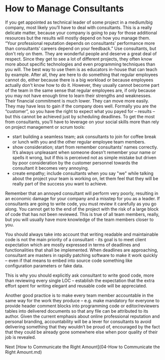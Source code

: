 # How to Manage Consultants

If you get appointed as technical leader of some project in a medium/big company, most likely you’ll have to deal with consultants. This is a really delicate matter, because your company is going to pay for those additional resources but the results will mostly depend on how you manage them.
“Your professional reputation depends on consultants’ performance more than consultants’ careers depend on your feedback.”
Use consultants, but don't rely on them. They are wonderful people and deserve a great deal of respect. Since they get to see a lot of different projects, they often know more about specific technologies and even programming techniques than you will. The best way to use them is as educators in-house that can teach by example. After all, they are here to do something that regular employees cannot do, either because there is a big workload or because employees actually don't know how to do it.
However, they usually cannot become part of the team in the same sense that regular employees are, if only because you may not have enough time to learn their strengths and weaknesses. Their financial commitment is much lower. They can move more easily. They may have less to gain if the company does well.
Formally you are the “customer”, so you have the right to expect what you payed for – results – but this cannot be achieved just by scheduling deadlines. To get the most from consultants, you’ll have to leverage on your social skills more than rely on project management or scrum tools:
- start building a seamless team; ask consultants to join for coffee break or lunch with you and the other regular employee team members.
- show consideration; start from remember consultants’ names correctly. It’s always unpleasant when someone doesn’t remember your name or spells it wrong, but if this is perceived not as simple mistake but driven by poor consideration by the customer personnel towards the consultant it becomes very annoying.
- create empathy; include consultants when you say "we" while talking about the project your team is working on, let them feel that they will be really part of the success you want to achieve.

Remember that an annoyed consultant will perform very poorly, resulting in an economic damage for your company and a misstep for you as a leader.
If consultants are going to write code, you must review it carefully as you go along. You cannot get to the end of the project with the risk of a large block of code that has not been reviewed. This is true of all team members, really, but you will usually have more knowledge of the team members closer to you.

You should always take into account that writing readable and maintainable code is not the main priority of a consultant - its goal is to meet client expectation which are mostly expressed in terms of deadlines and functionalities that shall be implemented.
When deadlines are approaching, consultant are masters in rapidly patching software to make it work quickly – even if that means to embed into source code something like configuration parameters or fake data.

This is why you should explicitly ask consultant to write good code, more than reviewing every single LOC – establish the expectation that the extra effort spent for writing elegant and reusable code will be appreciated.

Another good practice is to make every team member accountable in the same way for the work they produce – e.g. make mandatory for everyone to provide header comment blocks into programming code or editor/reviewers tables into delivered documents so that any file can be attributed to its author. Given the current emphasis about online professional reputation and personal branding, accountability will be a lever for consultants to avoid delivering something that they wouldn’t be proud of, encouraged by the fact that they could be already gone somewhere else when poor quality of their job is revealed.


Next [How to Communicate the Right Amount](04-How to Communicate the Right Amount.md)
